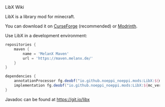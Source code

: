 LibX Wiki

LibX is a library mod for minecraft.

You can download it on [CurseForge](https://www.curseforge.com/minecraft/mc-mods/libx) (recommended) or [Modrinth](https://modrinth.com/mod/libx).

Use LibX in a development environment:

```groovy
repositories {
    maven {
        name = 'MelanX Maven'
        url = 'https://maven.melanx.de/'
    }
}

dependencies {
    annotationProcessor fg.deobf("io.github.noeppi_noeppi.mods:LibX:${mc_version}-${libx-version}")
    implementation fg.deobf("io.github.noeppi_noeppi.mods:LibX:${mc_version}-${libx-version}")
}
```

Javadoc can be found at https://git.io/libx
